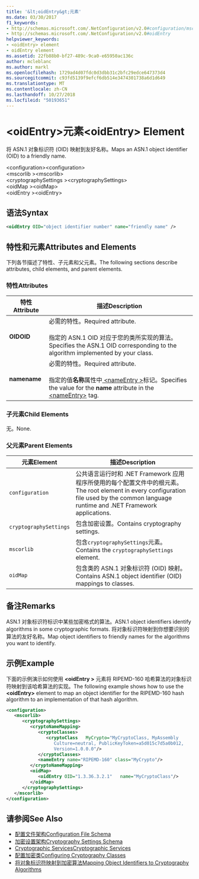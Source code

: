 ```yaml
---
title: '&lt;oidEntry&gt;元素'
ms.date: 03/30/2017
f1_keywords:
- http://schemas.microsoft.com/.NetConfiguration/v2.0#configuration/mscorlib/cryptographySettings/oidMap/oidEntry
- http://schemas.microsoft.com/.NetConfiguration/v2.0#oidEntry
helpviewer_keywords:
- <oidEntry> element
- oidEntry element
ms.assetid: 22fb88b0-bf27-489c-9ca0-e65950ac136c
author: mcleblanc
ms.author: markl
ms.openlocfilehash: 1729ad4d07fdc0d3dbb31c2bfc29edce647373d4
ms.sourcegitcommit: c93fd5139f9efcf6db514e3474301738a6d1d649
ms.translationtype: MT
ms.contentlocale: zh-CN
ms.lasthandoff: 10/27/2018
ms.locfileid: "50193651"
---
```

# <a name="ltoidentrygt-element"></a><span data-ttu-id="81548-102">&lt;oidEntry&gt;元素</span><span class="sxs-lookup"><span data-stu-id="81548-102">&lt;oidEntry&gt; Element</span></span>
<span data-ttu-id="81548-103">将 ASN.1 对象标识符 (OID) 映射到友好名称。</span><span class="sxs-lookup"><span data-stu-id="81548-103">Maps an ASN.1 object identifier (OID) to a friendly name.</span></span>  
  
 <span data-ttu-id="81548-104">\<configuration></span><span class="sxs-lookup"><span data-stu-id="81548-104">\<configuration></span></span>  
<span data-ttu-id="81548-105">\<mscorlib ></span><span class="sxs-lookup"><span data-stu-id="81548-105">\<mscorlib></span></span>  
<span data-ttu-id="81548-106">\<cryptographySettings ></span><span class="sxs-lookup"><span data-stu-id="81548-106">\<cryptographySettings></span></span>  
<span data-ttu-id="81548-107">\<oidMap ></span><span class="sxs-lookup"><span data-stu-id="81548-107">\<oidMap></span></span>  
<span data-ttu-id="81548-108">\<oidEntry ></span><span class="sxs-lookup"><span data-stu-id="81548-108">\<oidEntry></span></span>  
  
## <a name="syntax"></a><span data-ttu-id="81548-109">语法</span><span class="sxs-lookup"><span data-stu-id="81548-109">Syntax</span></span>  
  
```xml  
<oidEntry OID="object identifier number" name="friendly name" />  
```  
  
## <a name="attributes-and-elements"></a><span data-ttu-id="81548-110">特性和元素</span><span class="sxs-lookup"><span data-stu-id="81548-110">Attributes and Elements</span></span>  
 <span data-ttu-id="81548-111">下列各节描述了特性、子元素和父元素。</span><span class="sxs-lookup"><span data-stu-id="81548-111">The following sections describe attributes, child elements, and parent elements.</span></span>  
  
### <a name="attributes"></a><span data-ttu-id="81548-112">特性</span><span class="sxs-lookup"><span data-stu-id="81548-112">Attributes</span></span>  
  
|<span data-ttu-id="81548-113">特性</span><span class="sxs-lookup"><span data-stu-id="81548-113">Attribute</span></span>|<span data-ttu-id="81548-114">描述</span><span class="sxs-lookup"><span data-stu-id="81548-114">Description</span></span>|  
|---------------|-----------------|  
|<span data-ttu-id="81548-115">**OID**</span><span class="sxs-lookup"><span data-stu-id="81548-115">**OID**</span></span>|<span data-ttu-id="81548-116">必需的特性。</span><span class="sxs-lookup"><span data-stu-id="81548-116">Required attribute.</span></span><br /><br /> <span data-ttu-id="81548-117">指定的 ASN.1 OID 对应于您的类所实现的算法。</span><span class="sxs-lookup"><span data-stu-id="81548-117">Specifies the ASN.1 OID corresponding to the algorithm implemented by your class.</span></span>|  
|<span data-ttu-id="81548-118">**name**</span><span class="sxs-lookup"><span data-stu-id="81548-118">**name**</span></span>|<span data-ttu-id="81548-119">必需的特性。</span><span class="sxs-lookup"><span data-stu-id="81548-119">Required attribute.</span></span><br /><br /> <span data-ttu-id="81548-120">指定的值**名称**属性中[ \<nameEntry >](../../../../../docs/framework/configure-apps/file-schema/cryptography/nameentry-element.md)标记。</span><span class="sxs-lookup"><span data-stu-id="81548-120">Specifies the value for the **name** attribute in the [\<nameEntry>](../../../../../docs/framework/configure-apps/file-schema/cryptography/nameentry-element.md) tag.</span></span>|  
  
### <a name="child-elements"></a><span data-ttu-id="81548-121">子元素</span><span class="sxs-lookup"><span data-stu-id="81548-121">Child Elements</span></span>  
 <span data-ttu-id="81548-122">无。</span><span class="sxs-lookup"><span data-stu-id="81548-122">None.</span></span>  
  
### <a name="parent-elements"></a><span data-ttu-id="81548-123">父元素</span><span class="sxs-lookup"><span data-stu-id="81548-123">Parent Elements</span></span>  
  
|<span data-ttu-id="81548-124">元素</span><span class="sxs-lookup"><span data-stu-id="81548-124">Element</span></span>|<span data-ttu-id="81548-125">描述</span><span class="sxs-lookup"><span data-stu-id="81548-125">Description</span></span>|  
|-------------|-----------------|  
|`configuration`|<span data-ttu-id="81548-126">公共语言运行时和 .NET Framework 应用程序所使用的每个配置文件中的根元素。</span><span class="sxs-lookup"><span data-stu-id="81548-126">The root element in every configuration file used by the common language runtime and .NET Framework applications.</span></span>|  
|`cryptographySettings`|<span data-ttu-id="81548-127">包含加密设置。</span><span class="sxs-lookup"><span data-stu-id="81548-127">Contains cryptography settings.</span></span>|  
|`mscorlib`|<span data-ttu-id="81548-128">包含`cryptographySettings`元素。</span><span class="sxs-lookup"><span data-stu-id="81548-128">Contains the `cryptographySettings` element.</span></span>|  
|`oidMap`|<span data-ttu-id="81548-129">包含类的 ASN.1 对象标识符 (OID) 映射。</span><span class="sxs-lookup"><span data-stu-id="81548-129">Contains ASN.1 object identifier (OID) mappings to classes.</span></span>|  
  
## <a name="remarks"></a><span data-ttu-id="81548-130">备注</span><span class="sxs-lookup"><span data-stu-id="81548-130">Remarks</span></span>  
 <span data-ttu-id="81548-131">ASN.1 对象标识符标识中某些加密格式的算法。</span><span class="sxs-lookup"><span data-stu-id="81548-131">ASN.1 object identifiers identify algorithms in some cryptographic formats.</span></span> <span data-ttu-id="81548-132">将对象标识符映射到你想要识别的算法的友好名称。</span><span class="sxs-lookup"><span data-stu-id="81548-132">Map object identifiers to friendly names for the algorithms you want to identify.</span></span>  
  
## <a name="example"></a><span data-ttu-id="81548-133">示例</span><span class="sxs-lookup"><span data-stu-id="81548-133">Example</span></span>  
 <span data-ttu-id="81548-134">下面的示例演示如何使用 **\<oidEntry >** 元素将 RIPEMD-160 哈希算法的对象标识符映射到该哈希算法的实现。</span><span class="sxs-lookup"><span data-stu-id="81548-134">The following example shows how to use the **\<oidEntry>** element to map an object identifier for the RIPEMD-160 hash algorithm to an implementation of that hash algorithm.</span></span>  
  
```xml  
<configuration>  
   <mscorlib>  
      <cryptographySettings>  
         <cryptoNameMapping>  
            <cryptoClasses>  
               <cryptoClass   MyCrypto="MyCryptoClass, MyAssembly  
                  Culture=neutral, PublicKeyToken=a5d015c7d5a0b012,  
                  Version=1.0.0.0"/>  
            </cryptoClasses>  
            <nameEntry name="RIPEMD-160" class="MyCrypto"/>  
         </cryptoNameMapping>  
         <oidMap>  
            <oidEntry OID="1.3.36.3.2.1"   name="MyCryptoClass"/>  
         </oidMap>  
      </cryptographySettings>  
   </mscorlib>  
</configuration>  
```  
  
## <a name="see-also"></a><span data-ttu-id="81548-135">请参阅</span><span class="sxs-lookup"><span data-stu-id="81548-135">See Also</span></span>  
- [<span data-ttu-id="81548-136">配置文件架构</span><span class="sxs-lookup"><span data-stu-id="81548-136">Configuration File Schema</span></span>](../../../../../docs/framework/configure-apps/file-schema/index.md)  
- [<span data-ttu-id="81548-137">加密设置架构</span><span class="sxs-lookup"><span data-stu-id="81548-137">Cryptography Settings Schema</span></span>](../../../../../docs/framework/configure-apps/file-schema/cryptography/index.md)  
- [<span data-ttu-id="81548-138">Cryptographic Services</span><span class="sxs-lookup"><span data-stu-id="81548-138">Cryptographic Services</span></span>](../../../../../docs/standard/security/cryptographic-services.md)  
- [<span data-ttu-id="81548-139">配置加密类</span><span class="sxs-lookup"><span data-stu-id="81548-139">Configuring Cryptography Classes</span></span>](../../../../../docs/framework/configure-apps/configure-cryptography-classes.md)  
- [<span data-ttu-id="81548-140">将对象标识符映射到加密算法</span><span class="sxs-lookup"><span data-stu-id="81548-140">Mapping Object Identifiers to Cryptography Algorithms</span></span>](../../../../../docs/framework/configure-apps/map-object-identifiers-to-cryptography-algorithms.md)
